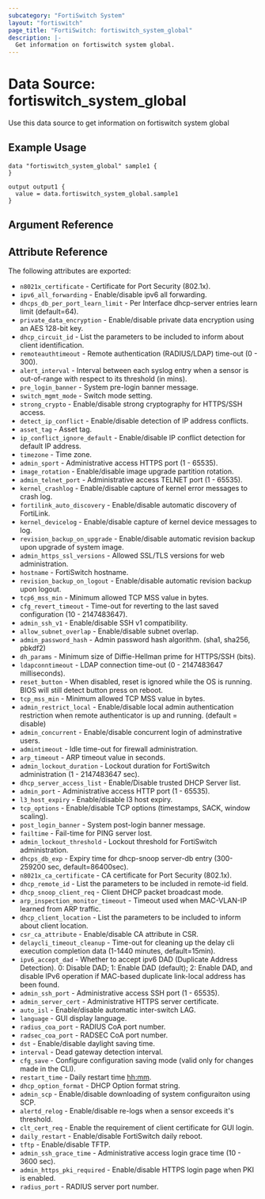```yaml
---
subcategory: "FortiSwitch System"
layout: "fortiswitch"
page_title: "FortiSwitch: fortiswitch_system_global"
description: |-
  Get information on fortiswitch system global.
---
```


# Data Source: fortiswitch_system_global
Use this data source to get information on fortiswitch system global

## Example Usage

```hcl
data "fortiswitch_system_global" sample1 {
}

output output1 {
  value = data.fortiswitch_system_global.sample1
}
```

## Argument Reference



## Attribute Reference

The following attributes are exported:

* `n8021x_certificate` - Certificate for Port Security (802.1x).
* `ipv6_all_forwarding` - Enable/disable ipv6 all forwarding.
* `dhcps_db_per_port_learn_limit` - Per Interface dhcp-server entries learn limit (default=64).
* `private_data_encryption` - Enable/disable private data encryption using an AES 128-bit key.
* `dhcp_circuit_id` - List the parameters to be included to inform about client identification.
* `remoteauthtimeout` - Remote authentication (RADIUS/LDAP) time-out (0 - 300).
* `alert_interval` - Interval between each syslog entry when a sensor is out-of-range with respect to its threshold (in mins).
* `pre_login_banner` - System pre-login banner message.
* `switch_mgmt_mode` - Switch mode setting.
* `strong_crypto` - Enable/disable strong cryptography for HTTPS/SSH access.
* `detect_ip_conflict` - Enable/disable detection of IP address conflicts.
* `asset_tag` - Asset tag.
* `ip_conflict_ignore_default` - Enable/disable IP conflict detection for default IP address.
* `timezone` - Time zone.
* `admin_sport` - Administrative access HTTPS port (1 - 65535).
* `image_rotation` - Enable/disable image upgrade partition rotation.
* `admin_telnet_port` - Administrative access TELNET port (1 - 65535).
* `kernel_crashlog` - Enable/disable capture of kernel error messages to crash log.
* `fortilink_auto_discovery` - Enable/disable automatic discovery of FortiLink.
* `kernel_devicelog` - Enable/disable capture of kernel device messages to log.
* `revision_backup_on_upgrade` - Enable/disable automatic revision backup upon upgrade of system image.
* `admin_https_ssl_versions` - Allowed SSL/TLS versions for web administration.
* `hostname` - FortiSwitch hostname.
* `revision_backup_on_logout` - Enable/disable automatic revision backup upon logout.
* `tcp6_mss_min` - Minimum allowed TCP MSS value in bytes.
* `cfg_revert_timeout` - Time-out for reverting to the last saved configuration (10 - 2147483647).
* `admin_ssh_v1` - Enable/disable SSH v1 compatibility.
* `allow_subnet_overlap` - Enable/disable subnet overlap.
* `admin_password_hash` - Admin password hash algorithm. (sha1, sha256, pbkdf2)
* `dh_params` - Minimum size of Diffie-Hellman prime for HTTPS/SSH (bits).
* `ldapconntimeout` - LDAP connection time-out (0 - 2147483647 milliseconds).
* `reset_button` - When disabled, reset is ignored while the OS is running.
				  BIOS will still detect button press on reboot.
* `tcp_mss_min` - Minimum allowed TCP MSS value in bytes.
* `admin_restrict_local` - Enable/disable local admin authentication restriction when remote authenticator is up and running. (default = disable)
* `admin_concurrent` - Enable/disable concurrent login of adminstrative users.
* `admintimeout` - Idle time-out for firewall administration.
* `arp_timeout` - ARP timeout value in seconds.
* `admin_lockout_duration` - Lockout duration for FortiSwitch administration (1 - 2147483647 sec).
* `dhcp_server_access_list` - Enable/Disable trusted DHCP Server list.
* `admin_port` - Administrative access HTTP port (1 - 65535).
* `l3_host_expiry` - Enable/disable l3 host expiry.
* `tcp_options` - Enable/disable TCP options (timestamps, SACK, window scaling).
* `post_login_banner` - System post-login banner message.
* `failtime` - Fail-time for PING server lost.
* `admin_lockout_threshold` - Lockout threshold for FortiSwitch administration.
* `dhcps_db_exp` - Expiry time for dhcp-snoop server-db entry (300-259200 sec, default=86400sec).
* `n8021x_ca_certificate` - CA certificate for Port Security (802.1x).
* `dhcp_remote_id` - List the parameters to be included in remote-id field.
* `dhcp_snoop_client_req` - Client DHCP packet broadcast mode.
* `arp_inspection_monitor_timeout` - Timeout used when MAC-VLAN-IP learned from ARP traffic.
* `dhcp_client_location` - List the parameters to be included to inform about client location.
* `csr_ca_attribute` - Enable/disable CA attribute in CSR.
* `delaycli_timeout_cleanup` - Time-out for cleaning up the delay cli execution completion data (1-1440 minutes, default=15min).
* `ipv6_accept_dad` - Whether to accept ipv6 DAD (Duplicate Address Detection).
	0: Disable DAD;
	1: Enable DAD (default);
	2: Enable DAD, and disable IPv6 operation if MAC-based duplicate link-local address has been found.
* `admin_ssh_port` - Administrative access SSH port (1 - 65535).
* `admin_server_cert` - Administrative HTTPS server certificate.
* `auto_isl` - Enable/disable automatic inter-switch LAG.
* `language` - GUI display language.
* `radius_coa_port` - RADIUS CoA port number.
* `radsec_coa_port` - RADSEC CoA port number.
* `dst` - Enable/disable daylight saving time.
* `interval` - Dead gateway detection interval.
* `cfg_save` - Configure configuration saving mode (valid only for changes made in the CLI).
* `restart_time` - Daily restart time <hh:mm>.
* `dhcp_option_format` - DHCP Option format string.
* `admin_scp` - Enable/disable downloading of system configuraiton using SCP.
* `alertd_relog` - Enable/disable re-logs when a sensor exceeds it's threshold.
* `clt_cert_req` - Enable the requirement of client certificate for GUI login.
* `daily_restart` - Enable/disable FortiSwitch daily reboot.
* `tftp` - Enable/disable TFTP.
* `admin_ssh_grace_time` - Administrative access login grace time (10 - 3600 sec).
* `admin_https_pki_required` - Enable/disable HTTPS login page when PKI is enabled.
* `radius_port` - RADIUS server port number.

